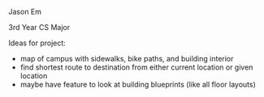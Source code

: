 Jason Em

3rd Year CS Major

Ideas for project:
- map of campus with sidewalks, bike paths, and building interior
- find shortest route to destination from either current location or given location
- maybe have feature to look at building blueprints (like all floor layouts)
